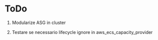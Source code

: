 # ToDo

1. Modularize ASG in cluster

2. Testare se necessario lifecycle ignore in aws_ecs_capacity_provider
